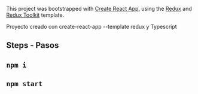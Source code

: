 This project was bootstrapped with [Create React App](https://github.com/facebook/create-react-app), using the [Redux](https://redux.js.org/) and [Redux Toolkit](https://redux-toolkit.js.org/) template.

Proyecto creado con create-react-app --template redux y Typescript

## Steps - Pasos

## `npm i`

## `npm start`